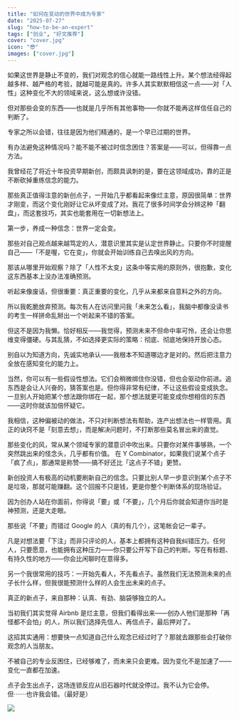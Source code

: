 ```yaml
---
title: "如何在变动的世界中成为专家"
date: "2025-07-27"
slug: "how-to-be-an-expert"
tags: ["创业", "好文推荐"]
cover: "cover.jpg"
icon: "😎"
images: ["cover.jpg"]
---
```

如果这世界是静止不变的，我们对观念的信心就能一路线性上升。某个想法经得起越多样、越严格的考验，就越可能是真的。许多人其实默默相信这一点——对「人性」这种变化不大的领域来说，这么想或许没错。



但对那些会变的东西——也就是几乎所有其他事物——你就不能再这样信任自己的判断了。



专家之所以会错，往往是因为他们精通的，是一个早已过期的世界。



有办法避免这种情况吗？能不能不被过时信念困住？答案是——可以，但得靠一点方法。



我曾经花了将近十年投资早期新创，而颇具讽刺的是，要在这领域成功，靠的正是不断砍掉重练信念的能力。



那些真正值得注意的新创点子，一开始几乎都看起来像烂主意，原因很简单：世界才刚变，而这个变化刚好让它从坏变成了对。我花了很多时间学会分辨这种「翻盘」，而这套技巧，其实也能套用在一切新想法上。



第一步，养成一种信念：世界一定会变。



那些对自己观点越来越笃定的人，潜意识里其实是认定世界静止。只要你不时提醒自己——「不是喔，它在变」，你就会开始训练自己去嗅出风的方向。



那该从哪里开始观察？除了「人性不太变」这条中等实用的原则外，很抱歉，变化这东西基本上没办法准确预测。



听起来像废话，但很重要：真正重要的变化，几乎从来都来自意料之外的方向。



所以我乾脆放弃预测。每次有人在访问里问我「未来怎么看」，我脑中都像没读书的考生一样拼命乱掰出一个听起来不错的答案。



但这不是因为我懒。恰好相反——我觉得，预测未来不但命中率可怜，还会让你思维变得僵硬。与其乱猜，不如选择更实际的策略：彻底、彻底地保持开放心态。



别自以为知道方向，先诚实地承认——我根本不知道哪边才是对的。然后把注意力全放在感知变化的能力上。



当然，你可以有一些假设性想法。它们会稍微绑住你没错，但也会驱动你前进。追东西是会让人兴奋的，猜答案也是。但你得非常有纪律，不让这些假设变成执念。
一旦别人开始把某个想法跟你绑在一起，那个想法就更可能变成你想相信的东西——这时你就该加倍怀疑它。



我相信，这种偏被动的做法，不只对判断想法有帮助，连产出想法也一样管用。真正的诀窍不是「刻意去想」，而是解决问题时，不打断那些莫名冒出来的直觉。



那些变化的风，常从某个领域专家的潜意识中吹出来。只要你对某件事够熟，一个突然跳出来的怪念头，几乎都有价值。
在 Y Combinator，如果我们说某个点子「疯了点」，那通常是称赞——搞不好还比「这点子不错」更赞。



新创投资人有极高的动机要刷新自己的信念。只要比别人早一步意识到某个点子不是垃圾，那就可能赚翻。这个回报不只是钱，更是你整个判断体系的现场验证。



因为创办人站在你面前，你得说「要」或「不要」，几个月后你就会知道你当时是神预测，还是大走眼。



那些说「不要」而错过 Google 的人（真的有几个），这笔帐会记一辈子。



凡是对想法要「下注」而非只评论的人，基本上都拥有这种自我纠错压力。任何人，只要愿意，也能拥有这种压力——你只要公开写下自己的判断。写在有标题、有持久性的地方——你会比闲聊时在意得多。



另一个我很常用的技巧：一开始先看人，不先看点子。虽然我们无法预测未来的点子长什么样，但我很能预测什么样的人会生出未来的点子。



真正的新点子，来自那种：认真、有劲、脑袋够独立的人。



当初我们其实觉得 Airbnb 是烂主意，但我们看得出来——创办人他们是那种「再怪都不会怕」的人，所以我们选择先信人、再信点子，最后押对了。



这招其实通用：想要快一点知道自己什么观念已经过时了？那就去跟那些会打破你观念的人当朋友。



不被自己的专业反困住，已经够难了，而未来只会更难。因为变化不是加速了——变化一直都在加速。



点子会生出点子，这场连锁反应从旧石器时代就没停过。我不认为它会停。
但⋯⋯也许我会错。（最好是）




![](https://prod-files-secure.s3.us-west-2.amazonaws.com/112d0858-5090-4d34-a606-b75eb8d65fd2/46476355-9cf3-4e99-9b7a-3531bc426380/1000202064.png?X-Amz-Algorithm=AWS4-HMAC-SHA256&X-Amz-Content-Sha256=UNSIGNED-PAYLOAD&X-Amz-Credential=ASIAZI2LB466SJKWEKMM%2F20250929%2Fus-west-2%2Fs3%2Faws4_request&X-Amz-Date=20250929T201348Z&X-Amz-Expires=3600&X-Amz-Security-Token=IQoJb3JpZ2luX2VjEFAaCXVzLXdlc3QtMiJGMEQCICh7kG7itPcg9PGelpkYqh%2BHi4zg5DGTPJrO9FQsM9Y2AiAN%2Fot8s%2F%2FvwAK6ozqwgVw4Cyar0A0YQoCUqka0F1H%2BDSqIBAjZ%2F%2F%2F%2F%2F%2F%2F%2F%2F%2F8BEAAaDDYzNzQyMzE4MzgwNSIMsPCbfgA4A2Hlp7w5KtwDG2iel7IjE2H80tCqU6ggDNSSMlA5G6L0c2owWdu5%2BHQdkvWj%2Ff2V4CBiJ6Xs9ogE%2BtJz6WNs8ljy5lGfzMyYgBonXyXhWLaaNUtdVBsvmsriWKzUl7hoLgE7Q6sXo4OliO2vrR8m5I6qLWen96RZ14%2BMPd3kRnIvMudM9zUx7uUnkbFqeBDSo%2FeOdyscjqjXo4ud3CZGqz38K2JtpLmncReSjz47xgxIyPJIEtgSH%2FrqHVlx9kP6Ods5S3lv%2BewKSF9nDiF%2FClHESHEl%2Fo877PITs%2BH1G2HUCaD55tHB0%2BP81uYgKrV1jvGbOkYbyfEMTzV2Qdd6Xoeox4yndkR7h%2ByCWfHpnSfKeCU8vfrwwA665BUyRyV7%2BtbvnVPfOkjkQdm2I%2B2gHsudl9ituqTMlljFZ7jekao0fEVRDD1Gw2C2zb%2FF7L1VwxlDHXaZBoOYtS3WkbdLJhBtAkUvzSe1tzObq9vlgj6MXC7eaWk4YJJ1lduHFb0eiAK3gEPLkzrRIWN8Lb9vRMysL0TnyMDWXRwXdmDdDSh9ibGwL56lpFZkp8gaDqrRuiShQnLhNwZJhAq32PRZlzGkn6ZUWZC16X%2FMvoVPXnS7TN3LsiHR%2FfqGTdKy7gu1xRVHRCswyNzqxgY6pgEATFaEExecJUMBpfQkdUroI%2Bb%2FLZBiHW1SyekFfx1PQ4qUvvNBvbtr21wYG13sXHO7Z0JLWQfY9iq%2F3vXmOCWSqPGYcS%2FV%2B%2Fr3jE8oIP78iK1lLRgdcc7Evr%2BnEN791f9FwNJp60F0pMNU7OlFbtIRHfaJga8JK4g5XLkzgbaFuVoueZEEepZ4r%2FnsSJUb0MWF6c3GbMYKHV56YuAGMDkqY4Uwn%2BVb&X-Amz-Signature=24ffaba0dc6ce28b842717a23ff689c7029ad525fb78258c7d81b80065673327&X-Amz-SignedHeaders=host&x-amz-checksum-mode=ENABLED&x-id=GetObject)

